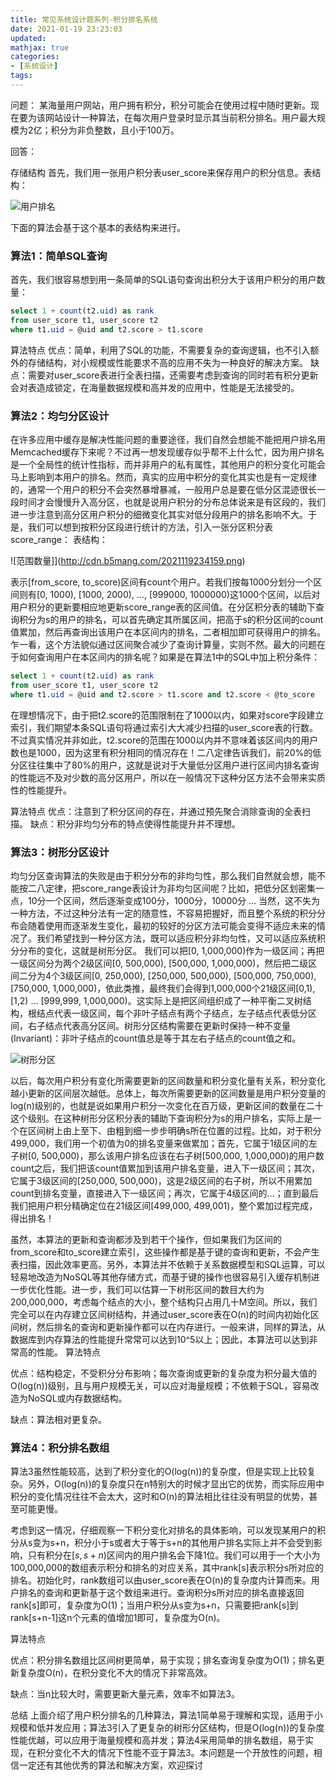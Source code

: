 ```yaml
---
title: 常见系统设计题系列-积分排名系统
date: 2021-01-19 23:23:03
updated:
mathjax: true
categories:
- [系统设计]
tags: 
---
```


问题：
某海量用户网站，用户拥有积分，积分可能会在使用过程中随时更新。现在要为该网站设计一种算法，在每次用户登录时显示其当前积分排名。用户最大规模为2亿；积分为非负整数，且小于100万。

回答：

存储结构
首先，我们用一张用户积分表user_score来保存用户的积分信息。表结构：

![用户排名](http://cdn.b5mang.com/2021119234048.png)

下面的算法会基于这个基本的表结构来进行。

<!-- more -->

### 算法1：简单SQL查询

首先，我们很容易想到用一条简单的SQL语句查询出积分大于该用户积分的用户数量：

```sql
select 1 + count(t2.uid) as rank
from user_score t1, user_score t2
where t1.uid = @uid and t2.score > t1.score
```

算法特点
优点：简单，利用了SQL的功能，不需要复杂的查询逻辑，也不引入额外的存储结构，对小规模或性能要求不高的应用不失为一种良好的解决方案。
缺点：需要对user_score表进行全表扫描，还需要考虑到查询的同时若有积分更新会对表造成锁定，在海量数据规模和高并发的应用中，性能是无法接受的。

### 算法2：均匀分区设计

在许多应用中缓存是解决性能问题的重要途径，我们自然会想能不能把用户排名用Memcached缓存下来呢？不过再一想发现缓存似乎帮不上什么忙，因为用户排名是一个全局性的统计性指标，而并非用户的私有属性，其他用户的积分变化可能会马上影响到本用户的排名。然而，真实的应用中积分的变化其实也是有一定规律的，通常一个用户的积分不会突然暴增暴减，一般用户总是要在低分区混迹很长一段时间才会慢慢升入高分区，也就是说用户积分的分布总体说来是有区段的，我们进一步注意到高分区用户积分的细微变化其实对低分段用户的排名影响不大。于是，我们可以想到按积分区段进行统计的方法，引入一张分区积分表score_range：
表结构：

![范围数量]](http://cdn.b5mang.com/2021119234159.png)

表示[from_score, to_score)区间有count个用户。若我们按每1000分划分一个区间则有[0, 1000), [1000, 2000), …, [999000, 1000000)这1000个区间，以后对用户积分的更新要相应地更新score_range表的区间值。在分区积分表的辅助下查询积分为s的用户的排名，可以首先确定其所属区间，把高于s的积分区间的count值累加，然后再查询出该用户在本区间内的排名，二者相加即可获得用户的排名。
乍一看，这个方法貌似通过区间聚合减少了查询计算量，实则不然。最大的问题在于如何查询用户在本区间内的排名呢？如果是在算法1中的SQL中加上积分条件：

```sql
select 1 + count(t2.uid) as rank
from user_score t1, user_score t2
where t1.uid = @uid and t2.score > t1.score and t2.score < @to_score
```

在理想情况下，由于把t2.score的范围限制在了1000以内，如果对score字段建立索引，我们期望本条SQL语句将通过索引大大减少扫描的user_score表的行数。不过真实情况并非如此，t2.score的范围在1000以内并不意味着该区间内的用户数也是1000，因为这里有积分相同的情况存在！二八定律告诉我们，前20%的低分区往往集中了80%的用户，这就是说对于大量低分区用户进行区间内排名查询的性能远不及对少数的高分区用户，所以在一般情况下这种分区方法不会带来实质性的性能提升。

算法特点
优点：注意到了积分区间的存在，并通过预先聚合消除查询的全表扫描。
缺点：积分非均匀分布的特点使得性能提升并不理想。

### 算法3：树形分区设计

均匀分区查询算法的失败是由于积分分布的非均匀性，那么我们自然就会想，能不能按二八定律，把score_range表设计为非均匀区间呢？比如，把低分区划密集一点，10分一个区间，然后逐渐变成100分，1000分，10000分 … 当然，这不失为一种方法，不过这种分法有一定的随意性，不容易把握好，而且整个系统的积分分布会随着使用而逐渐发生变化，最初的较好的分区方法可能会变得不适应未来的情况了。我们希望找到一种分区方法，既可以适应积分非均匀性，又可以适应系统积分分布的变化，这就是树形分区。
我们可以把[0, 1,000,000)作为一级区间；再把一级区间分为两个2级区间[0, 500,000), [500,000, 1,000,000)，然后把二级区间二分为4个3级区间[0, 250,000), [250,000, 500,000), [500,000, 750,000), [750,000, 1,000,000)，依此类推，最终我们会得到1,000,000个21级区间[0,1), [1,2) … [999,999, 1,000,000)。这实际上是把区间组织成了一种平衡二叉树结构，根结点代表一级区间，每个非叶子结点有两个子结点，左子结点代表低分区间，右子结点代表高分区间。树形分区结构需要在更新时保持一种不变量(Invariant)：非叶子结点的count值总是等于其左右子结点的count值之和。

![树形分区](http://cdn.b5mang.com/2021119234321.png)

以后，每次用户积分有变化所需要更新的区间数量和积分变化量有关系，积分变化越小更新的区间层次越低。总体上，每次所需要更新的区间数量是用户积分变量的log(n)级别的，也就是说如果用户积分一次变化在百万级，更新区间的数量在二十这个级别。在这种树形分区积分表的辅助下查询积分为s的用户排名，实际上是一个在区间树上由上至下、由粗到细一步步明确s所在位置的过程。比如，对于积分499,000，我们用一个初值为0的排名变量来做累加；首先，它属于1级区间的左子树[0, 500,000)，那么该用户排名应该在右子树[500,000, 1,000,000)的用户数count之后，我们把该count值累加到该用户排名变量，进入下一级区间；其次，它属于3级区间的[250,000, 500,000)，这是2级区间的右子树，所以不用累加count到排名变量，直接进入下一级区间；再次，它属于4级区间的…；直到最后我们把用户积分精确定位在21级区间[499,000, 499,001)，整个累加过程完成，得出排名！

虽然，本算法的更新和查询都涉及到若干个操作，但如果我们为区间的from_score和to_score建立索引，这些操作都是基于键的查询和更新，不会产生表扫描，因此效率更高。另外，本算法并不依赖于关系数据模型和SQL运算，可以轻易地改造为NoSQL等其他存储方式，而基于键的操作也很容易引入缓存机制进一步优化性能。进一步，我们可以估算一下树形区间的数目大约为200,000,000，考虑每个结点的大小，整个结构只占用几十M空间。所以，我们完全可以在内存建立区间树结构，并通过user_score表在O(n)的时间内初始化区间树，然后排名的查询和更新操作都可以在内存进行。一般来讲，同样的算法，从数据库到内存算法的性能提升常常可以达到10^5以上；因此，本算法可以达到非常高的性能。
算法特点

优点：结构稳定，不受积分分布影响；每次查询或更新的复杂度为积分最大值的O(log(n))级别，且与用户规模无关，可以应对海量规模；不依赖于SQL，容易改造为NoSQL或内存数据结构。

缺点：算法相对更复杂。

### 算法4：积分排名数组

算法3虽然性能较高，达到了积分变化的O(log(n))的复杂度，但是实现上比较复杂。另外，O(log(n))的复杂度只在n特别大的时候才显出它的优势，而实际应用中积分的变化情况往往不会太大，这时和O(n)的算法相比往往没有明显的优势，甚至可能更慢。

考虑到这一情况，仔细观察一下积分变化对排名的具体影响，可以发现某用户的积分从s变为s+n，积分小于s或者大于等于s+n的其他用户排名实际上并不会受到影响，只有积分在$[s,s+n)$区间内的用户排名会下降1位。我们可以用于一个大小为100,000,000的数组表示积分和排名的对应关系，其中rank[s]表示积分s所对应的排名。初始化时，rank数组可以由user_score表在O(n)的复杂度内计算而来。用户排名的查询和更新基于这个数组来进行。查询积分s所对应的排名直接返回rank[s]即可，复杂度为O(1)；当用户积分从s变为s+n，只需要把rank[s]到rank[s+n-1]这n个元素的值增加1即可，复杂度为O(n)。

算法特点

优点：积分排名数组比区间树更简单，易于实现；排名查询复杂度为O(1)；排名更新复杂度O(n)，在积分变化不大的情况下非常高效。

缺点：当n比较大时，需要更新大量元素，效率不如算法3。

总结
上面介绍了用户积分排名的几种算法，算法1简单易于理解和实现，适用于小规模和低并发应用；算法3引入了更复杂的树形分区结构，但是O(log(n))的复杂度性能优越，可以应用于海量规模和高并发；算法4采用简单的排名数组，易于实现，在积分变化不大的情况下性能不亚于算法3。本问题是一个开放性的问题，相信一定还有其他优秀的算法和解决方案，欢迎探讨

